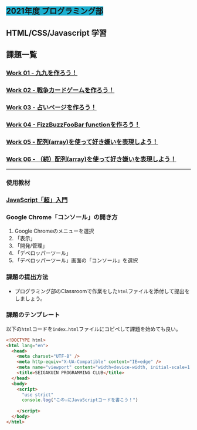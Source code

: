 ##  <span style="background: #1aafd0">2021年度 プログラミング部</span>

## HTML/CSS/Javascript 学習


## 課題一覧
### [Work 01 - 九九を作ろう！](https://github.com/Seigakuin/todays_task/tree/master/docs/y2021/work-01.md)


### [Work 02 - 戦争カードゲームを作ろう！](https://github.com/Seigakuin/todays_task/tree/master/docs/y2021/work-02.md)

### [Work 03 - 占いページを作ろう！](https://github.com/Seigakuin/todays_task/tree/master/docs/y2021/work-03.md)

### [Work 04 - FizzBuzzFooBar functionを作ろう！](https://github.com/Seigakuin/todays_task/tree/master/docs/y2021/work-04.md)

### [Work 05 - 配列(array)を使って好き嫌いを表現しよう！](https://github.com/Seigakuin/todays_task/tree/master/docs/y2021/work-05.md)

### [Work 06 - （続）配列(array)を使って好き嫌いを表現しよう！](https://github.com/Seigakuin/todays_task/tree/master/docs/y2021/work-06.md)


----

### 使用教材
### [JavaScript「超」入門](https://www.amazon.co.jp/%E7%A2%BA%E3%81%8B%E3%81%AA%E5%8A%9B%E3%81%8C%E8%BA%AB%E3%81%AB%E3%81%A4%E3%81%8FJavaScript%E3%80%8C%E8%B6%85%E3%80%8D%E5%85%A5%E9%96%80-%E7%AC%AC2%E7%89%88-%E7%8B%A9%E9%87%8E-%E7%A5%90%E6%9D%B1/dp/4815601577)

### Google Chrome「コンソール」の開き方
1. Google Chromeのメニューを選択
2. 「表示」
3. 「開発/管理」
4. 「デベロッパーツール」
5. 「デベロッパーツール」画面の「コンソール」を選択


### 課題の提出方法
* プログラミング部のClassroomで作業をした`html`ファイルを添付して提出をしましょう。


### 課題のテンプレート
以下の`html`コードを`index.html`ファイルにコピペして課題を始めても良い。

```html
<!DOCTYPE html>
<html lang="en">
  <head>
    <meta charset="UTF-8" />
    <meta http-equiv="X-UA-Compatible" content="IE=edge" />
    <meta name="viewport" content="width=device-width, initial-scale=1.0" />
    <title>SEIGAKUIN PROGRAMMING CLUB</title>
  </head>
  <body>
    <script>
      "use strict"
      console.log("この↓にJavaScriptコードを書こう！")
      
    </script>
  </body>
</html>

```


